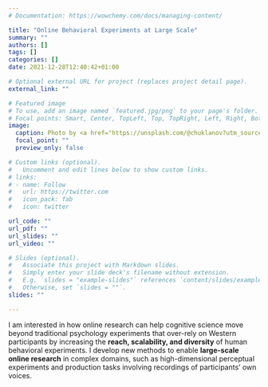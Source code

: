 ```yaml
---
# Documentation: https://wowchemy.com/docs/managing-content/

title: "Online Behavioral Experiments at Large Scale"
summary: ""
authors: []
tags: []
categories: []
date: 2021-12-28T12:40:42+01:00

# Optional external URL for project (replaces project detail page).
external_link: ""

# Featured image
# To use, add an image named `featured.jpg/png` to your page's folder.
# Focal points: Smart, Center, TopLeft, Top, TopRight, Left, Right, BottomLeft, Bottom, BottomRight.
image:
  caption: Photo by <a href="https://unsplash.com/@chuklanov?utm_source=unsplash&utm_medium=referral&utm_content=creditCopyText">Avel Chuklanov</a> on <a href="https://unsplash.com/?utm_source=unsplash&utm_medium=referral&utm_content=creditCopyText">Unsplash</a>
  focal_point: ""
  preview_only: false

# Custom links (optional).
#   Uncomment and edit lines below to show custom links.
# links:
# - name: Follow
#   url: https://twitter.com
#   icon_pack: fab
#   icon: twitter

url_code: ""
url_pdf: ""
url_slides: ""
url_video: ""

# Slides (optional).
#   Associate this project with Markdown slides.
#   Simply enter your slide deck's filename without extension.
#   E.g. `slides = "example-slides"` references `content/slides/example-slides.md`.
#   Otherwise, set `slides = ""`.
slides: ""

---
```


I am interested in how online research can help cognitive science move beyond traditional psychology experiments that over-rely on Western participants by increasing the **reach, scalability, and diversity** of human behavioral experiments. I develop new methods to enable **large-scale online research** in complex domains, such as high-dimensional perceptual experiments and production tasks involving recordings of participants’ own voices.

